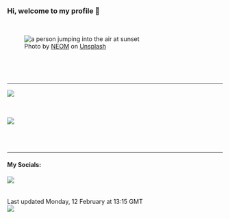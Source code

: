 <h3>Hi, welcome to my profile 👋</h3>

<br />
<figure>
  <img
    src="https://images.unsplash.com/photo-1683009427500-71296178737f?crop=entropy&cs=tinysrgb&fit=max&fm=jpg&ixid=M3wyNzQ3MDB8MHwxfHJhbmRvbXx8fHx8fHx8fDE3MDc3NDA1MjB8&ixlib=rb-4.0.3&q=80&w=1080&auto=format"
    alt="a person jumping into the air at sunset" 
  />
  <figcaption>Photo by <a
    href="https://unsplash.com/@neom?utm_source=Profile%20readme&utm_medium=referral">NEOM</a> on <a
    href="https://unsplash.com/?utm_source=Profile%20readme&utm_medium=referral">Unsplash</a></figcaption>
</figure>




  <br /><br /><br />

<hr />
<img
  src="https://github-readme-stats.vercel.app/api?username=shanelucy&show_icons=true&theme=calm"
/>
<br /><br /><br />

<img 
  src="https://github-readme-stats.vercel.app/api/top-langs/?username=shanelucy&theme=calm"
/>
<br /><br /><br /><br />
<hr />
<h4>My Socials:</h4>
<a href="https://uk.linkedin.com/in/shane-lucy-4735b616a">
  <img
    src="https://img.shields.io/badge/linkedin%20-%230077B5.svg?&style=for-the-badge&logo=linkedin&logoColor=white"
  />
</a>
<br /><br /><br />
Last updated Monday, 12 February at 13:15 GMT
<br />
<img
  src="https://github.com/ShaneLucy/ShaneLucy/workflows/README%20build/badge.svg"
/>
